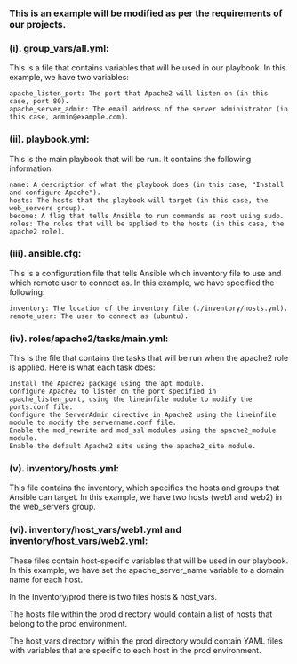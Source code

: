 ### This is an example will be modified as per the requirements of our projects.

### (i). group_vars/all.yml: 
This is a file that contains variables that will be used in our playbook. In this example, we have two variables:

    apache_listen_port: The port that Apache2 will listen on (in this case, port 80).
    apache_server_admin: The email address of the server administrator (in this case, admin@example.com).
    
 ### (ii). playbook.yml: 
 This is the main playbook that will be run. It contains the following information:

    name: A description of what the playbook does (in this case, "Install and configure Apache").
    hosts: The hosts that the playbook will target (in this case, the web_servers group).
    become: A flag that tells Ansible to run commands as root using sudo.
    roles: The roles that will be applied to the hosts (in this case, the apache2 role).

### (iii). ansible.cfg: 
This is a configuration file that tells Ansible which inventory file to use and which remote user to connect as. In this example, we have specified the following:

    inventory: The location of the inventory file (./inventory/hosts.yml).
    remote_user: The user to connect as (ubuntu).

### (iv). roles/apache2/tasks/main.yml: 
This is the file that contains the tasks that will be run when the apache2 role is applied. Here is what each task does:

    Install the Apache2 package using the apt module.
    Configure Apache2 to listen on the port specified in apache_listen_port, using the lineinfile module to modify the ports.conf file.
    Configure the ServerAdmin directive in Apache2 using the lineinfile module to modify the servername.conf file.
    Enable the mod_rewrite and mod_ssl modules using the apache2_module module.
    Enable the default Apache2 site using the apache2_site module.

### (v). inventory/hosts.yml: 
This file contains the inventory, which specifies the hosts and groups that Ansible can target. In this example, we have two hosts (web1 and web2) in the web_servers group.

### (vi). inventory/host_vars/web1.yml and inventory/host_vars/web2.yml:
These files contain host-specific variables that will be used in our playbook. In this example, we have set the apache_server_name variable to a domain name for each host. 

In the Inventory/prod there is two files hosts & host_vars.

The hosts file within the prod directory would contain a list of hosts that belong to the prod environment.

The host_vars directory within the prod directory would contain YAML files with variables that are specific to each host in the prod environment.




